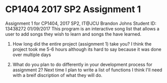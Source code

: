 # CP1404 2017 SP2 Assignment 1
Assignment 1 for CP1404, 2017 SP2, IT@JCU
Brandon Johns
Student ID: 13438272
01/09/2017
This program is an interactive song list that allows a user to add songs
they wish to learn and songs the have learned.

1. How long did the entire project (assignment 1) take you?
I think the project took me 5-6 hours although its hard to say because it was done over multiple days


2. What do you plan to do  differently in your development process for assignment 2?
Next time I plan to write a list of functions I think I'll need with a breif discription of what they will do.
